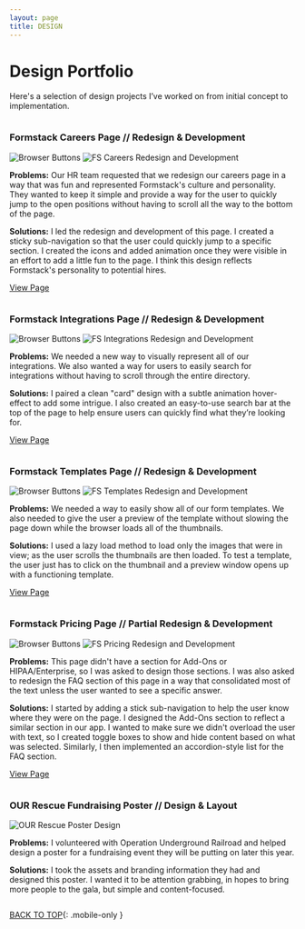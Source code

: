 ```yaml
---
layout: page
title: DESIGN
---
```


<h1>Design Portfolio</h1>
<p>Here's a selection of design projects I’ve worked on from initial concept to implementation.</p>

<div class="row small-up-1 medium-up-1">
  <div class="column padding-none design-item">
    <h3><strong>Formstack Careers Page // Redesign & Development</strong></h3>
    <div class="screen-gifs">
      <span class="browser-buttons">
        <img src="{{ site.baseurl }}/images/design/browser-buttons.png" alt="Browser Buttons">
      </span>
      <img src="{{ site.baseurl }}/images/design/careers.gif" alt="FS Careers Redesign and Development">
    </div>
    <p><strong>Problems:</strong> Our HR team requested that we redesign our careers page in a way that was fun and represented Formstack's culture and personality. They wanted to keep it simple and provide a way for the user to quickly jump to the open positions without having to scroll all the way to the bottom of the page.</p>
    <p><strong>Solutions:</strong> I led the redesign and development of this page. I created a sticky sub-navigation so that the user could quickly jump to a specific section. I created the icons and added animation once they were visible in an effort to add a little fun to the page. I think this design reflects Formstack's personality to potential hires.</p>
    <p><a href="https://www.formstack.com/careers" target="_blank">View Page</a></p>
  </div>
  <div class="column padding-none design-item">
    <h3><strong>Formstack Integrations Page // Redesign & Development</strong></h3>
    <div class="screen-gifs">
      <span class="browser-buttons">
        <img src="{{ site.baseurl }}/images/design/browser-buttons.png" alt="Browser Buttons">
      </span>
      <img src="{{ site.baseurl }}/images/design/integrations.gif" alt="FS Integrations Redesign and Development">
    </div>
    <p><strong>Problems:</strong> We needed a new way to visually represent all of our integrations. We also wanted a way for users to easily search for integrations without having to scroll through the entire directory.</p>
    <p><strong>Solutions:</strong> I paired a clean "card" design with a subtle animation hover-effect to add some intrigue. I also created an easy-to-use search bar at the top of the page to help ensure users can quickly find what they’re looking for.</p>
    <p><a href="https:www.formstack.com/integrations" target="_blank">View Page</a></p>
  </div>
  <div class="column padding-none design-item">
    <h3><strong>Formstack Templates Page // Redesign & Development</strong></h3>
    <div class="screen-gifs">
      <span class="browser-buttons">
        <img src="{{ site.baseurl }}/images/design/browser-buttons.png" alt="Browser Buttons">
      </span>
      <img src="{{ site.baseurl }}/images/design/templates.gif" alt="FS Templates Redesign and Development">
    </div>
    <p><strong>Problems:</strong> We needed a way to easily show all of our form templates. We also needed to give the user a preview of the template without slowing the page down while the browser loads all of the thumbnails.</p>
    <p><strong>Solutions:</strong> I used a lazy load method to load only the images that were in view; as the user scrolls the thumbnails are then loaded. To test a template, the user just has to click on the thumbnail and a preview window opens up with a functioning template.</p>
    <p><a href="https:www.formstack.com/templates" target="_blank">View Page</a></p>
  </div>
  <div class="column padding-none design-item">
    <h3><strong>Formstack Pricing Page // Partial Redesign & Development</strong></h3>
    <div class="screen-gifs">
      <span class="browser-buttons">
        <img src="{{ site.baseurl }}/images/design/browser-buttons.png" alt="Browser Buttons">
      </span>
      <img src="{{ site.baseurl }}/images/design/pricing.gif" alt="FS Pricing Redesign and Development">
    </div>
    <p><strong>Problems:</strong> This page didn't have a section for Add-Ons or HIPAA/Enterprise, so I was asked to design those sections. I was also asked to redesign the FAQ section of this page in a way that consolidated most of the text unless the user wanted to see a specific answer.</p>
    <p><strong>Solutions:</strong> I started by adding a stick sub-navigation to help the user know where they were on the page. I designed the Add-Ons section to reflect a similar section in our app. I wanted to make sure we didn't overload the user with text, so I created toggle boxes to show and hide content based on what was selected. Similarly, I then implemented an accordion-style list for the FAQ section.</p>
    <p><a href="https:www.formstack.com/pricing" target="_blank">View Page</a></p>
  </div>
  <div class="column padding-none design-item">
    <h3><strong>OUR Rescue Fundraising Poster // Design & Layout</strong></h3>
    <div class="illustration border--lightgray">
      <img src="{{ site.baseurl }}/images/design/OURrescue_poster.jpg" alt="OUR Rescue Poster Design">
    </div>
    <p><strong>Problems:</strong> I volunteered with Operation Underground Railroad and helped design a poster for a fundraising event they will be putting on later this year.</p>
    <p><strong>Solutions:</strong> I took the assets and branding information they had and designed this poster. I wanted it to be attention grabbing, in hopes to bring more people to the gala, but simple and content-focused.</p>
  </div>
</div>

[BACK TO TOP](#top){: .mobile-only }
